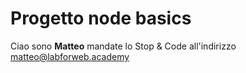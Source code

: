 # Progetto node basics

Ciao sono **Matteo** mandate lo Stop & Code all'indirizzo [matteo@labforweb.academy](matteo@labforweb.academy)

